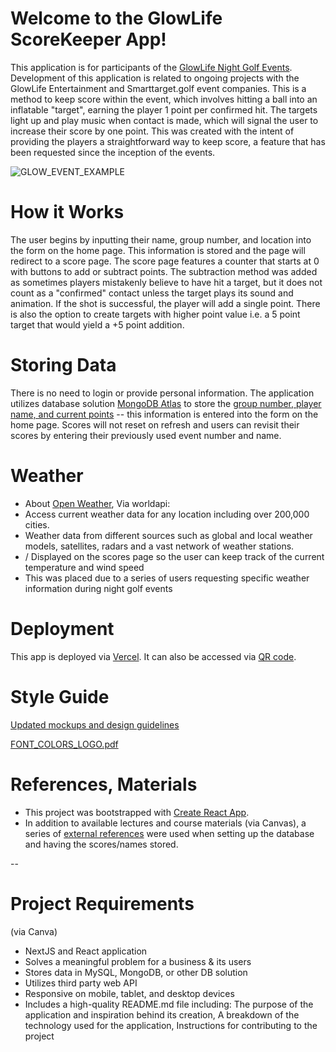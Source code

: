 # Welcome to the GlowLife ScoreKeeper App!
This application is for participants of the [GlowLife Night Golf Events](https://glowlife.com/). Development of this application is related to ongoing projects with the GlowLife Entertainment and Smarttarget.golf event companies. This is a method to keep score within the event, which involves hitting a ball into an inflatable "target", earning the player 1 point per confirmed hit. The targets light up and play music when contact is made, which will signal the user to increase their score by one point. This was created with the intent of providing the players a straightforward way to keep score, a feature that has been requested since the inception of the events.

![GLOW_EVENT_EXAMPLE](https://user-images.githubusercontent.com/77904773/234967205-da04aa08-c45e-4246-ad64-c969cbc6fd77.png)


# How it Works
The user begins by inputting their name, group number, and location into the form on the home page. This information is stored and the page will redirect to a score page. The score page features a counter that starts at 0 with buttons to add or subtract points. The subtraction method was added as sometimes players mistakenly believe to have hit a target, but it does not count as a "confirmed" contact unless the target plays its sound and animation. If the shot is successful, the player will add a single point. There is also the option to create targets with higher point value i.e. a 5 point target that would yield a +5 point addition.


# Storing Data
There is no need to login or provide personal information. The application utilizes database solution [MongoDB Atlas](https://www.mongodb.com/atlas/database) to store the [group number, player name, and current points](https://ibb.co/285dG5p) -- this information is entered into the form on the home page. Scores will not reset on refresh and users can revisit their scores by entering their previously used event number and name. 

# Weather
- About [Open Weather](https://rapidapi.com/worldapi/api/open-weather13/), Via worldapi:
- Access current weather data for any location including over 200,000 cities.
- Weather data from different sources such as global and local weather models, satellites, radars and a vast network of weather stations.
- / Displayed on the scores page so the user can keep track of the current temperature and wind speed
- This was placed due to a series of users requesting specific weather information during night golf events

# Deployment
This app is deployed via [Vercel](https://glow-golf-score-one.vercel.app/). It can also be accessed via [QR code](https://ibb.co/VmHJ177).

# Style Guide
[Updated mockups and design guidelines](https://drive.google.com/drive/folders/1oJgb6zn90-7_nZiNfIjGvQAqanA6TCe3?usp=share_link)

[FONT_COLORS_LOGO.pdf](https://github.com/Oliviabenn/glowlife-scorekeeper/files/11347156/FONT_COLORS_LOGO.pdf)



# References, Materials
- This project was bootstrapped with [Create React App](https://github.com/facebook/create-react-app).
- In addition to available lectures and course materials (via Canvas), a series of [external references](https://www.canva.com/design/DAFhOjPlRl8/6bT43fcGmaCFF3vcmHBM0g/edit?utm_content=DAFhOjPlRl8&utm_campaign=designshare&utm_medium=link2&utm_source=sharebutton) were used when setting up the database and having the scores/names stored.

-- 
# Project Requirements
(via Canva)
- NextJS and React application
- Solves a meaningful problem for a business & its users
- Stores data in MySQL, MongoDB, or other DB solution
- Utilizes third party web API
- Responsive on mobile, tablet, and desktop devices
- Includes a high-quality README.md file including:
The purpose of the application and inspiration behind its creation, A breakdown of the technology used for the application, Instructions for contributing to the project 


